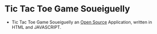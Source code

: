 # Tic Tac Toe Game Soueiguelly 
* Tic Tac Toe Game Soueiguelly an [Open Source](https://en.wikipedia.org/wiki/Open-source_model) Application, written in HTML and JAVASCRIPT.
